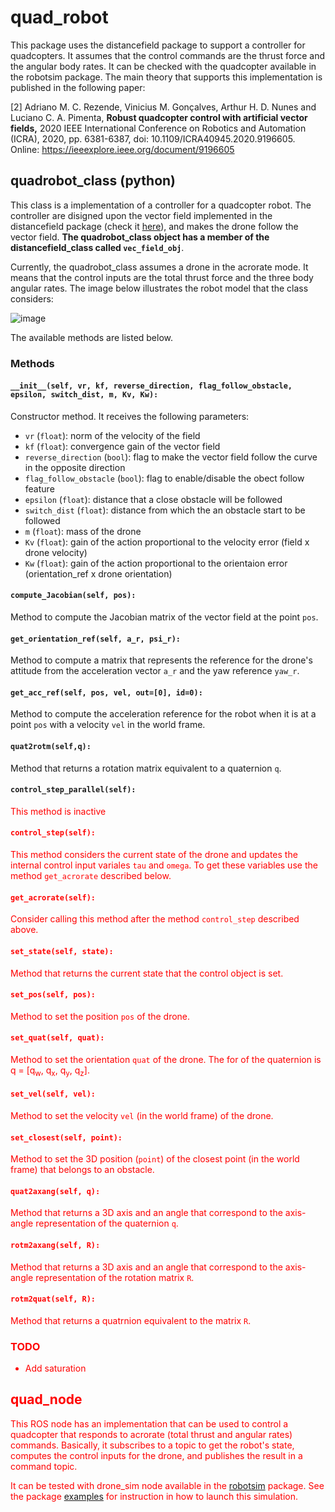 # quad_robot


This package uses the distancefield package to support a controller for quadcopters. It assumes that the control commands are the thrust force and the angular body rates. It can be checked with the quadcopter available in the robotsim package. The main theory that supports this implementation is published in the following paper:

[2] Adriano M. C. Rezende, Vinicius M. Gonçalves, Arthur H. D. Nunes and Luciano C. A. Pimenta, **Robust quadcopter control with artificial vector fields,** 2020 IEEE International Conference on Robotics and Automation (ICRA), 2020, pp. 6381-6387, doi: 10.1109/ICRA40945.2020.9196605. Online: <https://ieeexplore.ieee.org/document/9196605>






## quadrobot_class (python)


This class is a implementation of a controller for a quadcopter robot. The controller are disigned upon the vector field implemented in the distancefield package (check it [here](../distancefield)), and makes the drone follow the vector field. <strong>The quadrobot_class object has a member of the distancefield_class called `vec_field_obj`</strong>.

Currently, the quadrobot_class assumes a drone in the acrorate mode. It means that the control inputs are the total thrust force and the three body angular rates. The image below illustrates the robot model that the class considers:

![image](https://github.com/adrianomcr/vectorfield_stack/blob/main/quad_robot/images/acrorate.png)

The available methods are listed below.




### Methods



#### `__init__(self, vr, kf, reverse_direction, flag_follow_obstacle, epsilon, switch_dist, m, Kv, Kw):`

Constructor method. It receives the following parameters:

- `vr` (`float`): norm of the velocity of the field
- `kf` (`float`): convergence gain of the vector field
- `reverse_direction` (`bool`): flag to make the vector field follow the curve in the opposite direction
- `flag_follow_obstacle` (`bool`): flag to enable/disable the obect follow feature
- `epsilon` (`float`): distance that a close obstacle will be followed
- `switch_dist` (`float`): distance from which the an obstacle start to be followed
- `m` (`float`): mass of the drone
- `Kv` (`float`): gain of the action proportional to the velocity error (field x drone velocity)
- `Kw` (`float`): gain of the action proportional to the orientaion error (orientation_ref x drone orientation)





#### `compute_Jacobian(self, pos):`

Method to compute the Jacobian matrix of the vector field at the point `pos`.


#### `get_orientation_ref(self, a_r, psi_r):`

Method to compute a matrix that represents the reference for the drone's attitude from the acceleration vector `a_r` and the yaw reference `yaw_r`.


#### `get_acc_ref(self, pos, vel, out=[0], id=0):`

Method to compute the acceleration reference for the robot when it is at a point `pos` with a velocity `vel` in the world frame.


#### `quat2rotm(self,q):`

Method that returns a rotation matrix equivalent to a quaternion `q`.


#### `control_step_parallel(self):`

<font color="red"> This method is inactive </span>


#### `control_step(self):`

This method considers the current state of the drone and updates the internal control input variales `tau` and `omega`. To get these variables use the method `get_acrorate` described below.


#### `get_acrorate(self):`

Consider calling this method after the method `control_step` described above.


#### `set_state(self, state):`

Method that returns the current state that the control object is set.


#### `set_pos(self, pos):`

Method to set the position `pos` of the drone.


#### `set_quat(self, quat):`

Method to set the orientation `quat` of the drone. The for of the quaternion is q = [q<sub>w</sub>, q<sub>x</sub>, q<sub>y</sub>, q<sub>z</sub>].


#### `set_vel(self, vel):`

Method to set the velocity `vel` (in the world frame) of the drone.


#### `set_closest(self, point):`

Method to set the 3D position (`point`) of the closest point (in the world frame) that belongs to an obstacle.



#### `quat2axang(self, q):`

Method that returns a 3D axis and an angle that correspond to the axis-angle representation of the quaternion `q`.

#### `rotm2axang(self, R):`

Method that returns a 3D axis and an angle that correspond to the axis-angle representation of the rotation matrix `R`.


#### `rotm2quat(self, R):`

Method that returns a quatrnion equivalent to the matrix `R`.




### TODO

- Add saturation










## quad_node

This ROS node has an implementation that can be used to control a quadcopter that responds to acrorate (total thrust and angular rates) commands. Basically, it subscribes to a topic to get the robot's state, computes the control inputs for the drone, and publishes the result in a command topic.

It can be tested with drone_sim node available in the [robotsim](../robotsim) package. See the package [examples](../examples) for instruction in how to launch this simulation.








